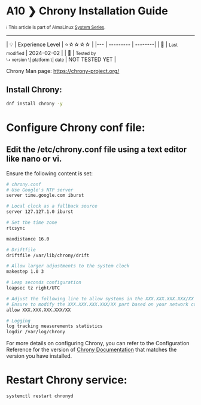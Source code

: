 # A10 ❯ Chrony Installation Guide

<small>ℹ️ This article is part of AlmaLinux [System Series](/series/).</small>

<hr>
| 💡 | Experience Level  | ⭐☆☆☆☆ |
|--- | --------- | --------|
| 📆 | <small>Last modified</small> | 2024-02-02 |
| 🔧 | <small>Tested by <br> ↳ version \| platform \| date </small>| NOT TESTED YET |

Chrony Man page: https://chrony-project.org/

## Install Chrony:

```bash
dnf install chrony -y
```

# Configure Chrony conf file:

## Edit the /etc/chrony.conf file using a text editor like nano or vi.

Ensure the following content is set:

```bash
# chrony.conf
# Use Google's NTP server
server time.google.com iburst

# Local clock as a fallback source
server 127.127.1.0 iburst

# Set the time zone
rtcsync

maxdistance 16.0

# Driftfile
driftfile /var/lib/chrony/drift

# Allow larger adjustments to the system clock
makestep 1.0 3

# Leap seconds configuration
leapsec tz right/UTC

# Adjust the following line to allow systems in the XXX.XXX.XXX.XXX/XX subnet to access this client.
# Ensure to modify the XXX.XXX.XXX.XXX/XX part based on your network configuration.
allow XXX.XXX.XXX.XXX/XX

# Logging
log tracking measurements statistics
logdir /var/log/chrony
```

For more details on configuring Chrony, you can refer to the Configuration Reference for the version of [Chrony Documentation](https://chrony-project.org/documentation.html) that matches the version you have installed.

# Restart Chrony service:

```bash
systemctl restart chronyd
```
